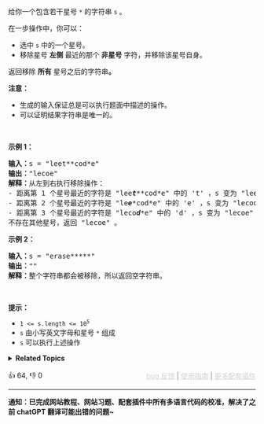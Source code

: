 <p>给你一个包含若干星号 <code>*</code> 的字符串 <code>s</code> 。</p>

<p>在一步操作中，你可以：</p>

<ul> 
 <li>选中 <code>s</code> 中的一个星号。</li> 
 <li>移除星号 <strong>左侧</strong> 最近的那个 <strong>非星号</strong> 字符，并移除该星号自身。</li> 
</ul>

<p>返回移除 <strong>所有</strong> 星号之后的字符串<strong>。</strong></p>

<p><strong>注意：</strong></p>

<ul> 
 <li>生成的输入保证总是可以执行题面中描述的操作。</li> 
 <li>可以证明结果字符串是唯一的。</li> 
</ul>

<p>&nbsp;</p>

<p><strong>示例 1：</strong></p>

<pre>
<strong>输入：</strong>s = "leet**cod*e"
<strong>输出：</strong>"lecoe"
<strong>解释：</strong>从左到右执行移除操作：
- 距离第 1 个星号最近的字符是 "lee<em><strong>t</strong></em>**cod*e" 中的 't' ，s 变为 "lee*cod*e" 。
- 距离第 2 个星号最近的字符是 "le<em><strong>e</strong></em>*cod*e" 中的 'e' ，s 变为 "lecod*e" 。
- 距离第 3 个星号最近的字符是 "leco<em><strong>d</strong></em>*e" 中的 'd' ，s 变为 "lecoe" 。
不存在其他星号，返回 "lecoe" 。</pre>

<p><strong>示例 2：</strong></p>

<pre>
<strong>输入：</strong>s = "erase*****"
<strong>输出：</strong>""
<strong>解释：</strong>整个字符串都会被移除，所以返回空字符串。
</pre>

<p>&nbsp;</p>

<p><strong>提示：</strong></p>

<ul> 
 <li><code>1 &lt;= s.length &lt;= 10<sup>5</sup></code></li> 
 <li><code>s</code> 由小写英文字母和星号 <code>*</code> 组成</li> 
 <li><code>s</code> 可以执行上述操作</li> 
</ul>

<details><summary><strong>Related Topics</strong></summary>栈 | 字符串 | 模拟</details><br>

<div>👍 64, 👎 0<span style='float: right;'><span style='color: gray;'><a href='https://github.com/labuladong/fucking-algorithm/discussions/939' target='_blank' style='color: lightgray;text-decoration: underline;'>bug 反馈</a> | <a href='https://labuladong.online/algo/fname.html?fname=jb插件简介' target='_blank' style='color: lightgray;text-decoration: underline;'>使用指南</a> | <a href='https://labuladong.online/algo/images/others/%E5%85%A8%E5%AE%B6%E6%A1%B6.jpg' target='_blank' style='color: lightgray;text-decoration: underline;'>更多配套插件</a></span></span></div>

<div id="labuladong"><hr>

**通知：已完成网站教程、网站习题、配套插件中所有多语言代码的校准，解决了之前 chatGPT 翻译可能出错的问题~**

</div>

